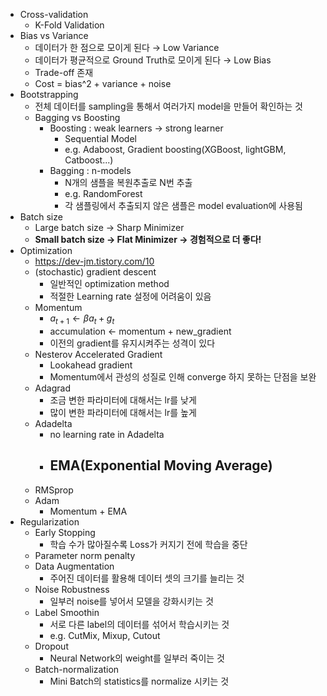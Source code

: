 - Cross-validation
    - K-Fold Validation
- Bias vs Variance
    - 데이터가 한 점으로 모이게 된다 → Low Variance
    - 데이터가 평균적으로 Ground Truth로 모이게 된다 → Low Bias
    - Trade-off 존재
    - Cost = bias^2 + variance + noise
- Bootstrapping
    - 전체 데이터를 sampling을 통해서 여러가지 model을 만들어 확인하는 것
    - Bagging vs Boosting
        - Boosting : weak learners → strong learner
            - Sequential Model
            - e.g. Adaboost, Gradient boosting(XGBoost, lightGBM, Catboost...)
        - Bagging : n-models
            - N개의 샘플을 복원추출로 N번 추출
            - e.g. RandomForest
            - 각 샘플링에서 추출되지 않은 샘플은 model evaluation에 사용됨
- Batch size
    - Large batch size → Sharp Minimizer
    - **Small batch size → Flat Minimizer → 경험적으로 더 좋다!**
- Optimization
    - https://dev-jm.tistory.com/10
    - (stochastic) gradient descent
        - 일반적인 optimization method
        - 적절한 Learning rate 설정에 어려움이 있음
    - Momentum
        - $a_{t+1} \leftarrow \beta a_t + g_t$
        - accumulation ← momentum + new_gradient
        - 이전의 gradient를 유지시켜주는 성격이 있다
    - Nesterov Accelerated Gradient
        - Lookahead gradient
        - Momentum에서 관성의 성질로 인해 converge 하지 못하는 단점을 보완
    - Adagrad
        - 조금 변한 파라미터에 대해서는 lr를 낮게
        - 많이 변한 파라미터에 대해서는 lr를 높게
    - Adadelta
        - no learning rate in Adadelta
        - EMA(Exponential Moving Average)
            - 
    - RMSprop
    - Adam
        - Momentum + EMA
- Regularization
    - Early Stopping
        - 학습 수가 많아질수록 Loss가 커지기 전에 학습을 중단
    - Parameter norm penalty
    - Data Augmentation
        - 주어진 데이터를 활용해 데이터 셋의 크기를 늘리는 것
    - Noise Robustness
        - 일부러 noise를 넣어서 모델을 강화시키는 것
    - Label Smoothin
        - 서로 다른 label의 데이터를 섞어서 학습시키는 것
        - e.g. CutMix, Mixup, Cutout
    - Dropout
        - Neural Network의 weight를 일부러 죽이는 것
    - Batch-normalization
        - Mini Batch의 statistics를 normalize 시키는 것
